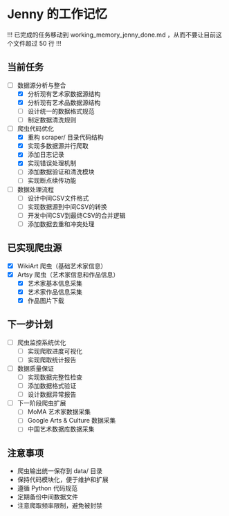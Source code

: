 # Jenny 的工作记忆

!!! 已完成的任务移动到 working_memory_jenny_done.md ，从而不要让目前这个文件超过 50 行 !!!

## 当前任务

- [ ] 数据源分析与整合
  - [x] 分析现有艺术家数据源结构
  - [x] 分析现有艺术品数据源结构
  - [ ] 设计统一的数据格式规范
  - [ ] 制定数据清洗规则

- [ ] 爬虫代码优化
  - [x] 重构 scraper/ 目录代码结构
  - [x] 实现多数据源并行爬取
  - [x] 添加日志记录
  - [x] 实现错误处理机制
  - [ ] 添加数据验证和清洗模块
  - [ ] 实现断点续传功能

- [ ] 数据处理流程
  - [ ] 设计中间CSV文件格式
  - [ ] 实现数据源到中间CSV的转换
  - [ ] 开发中间CSV到最终CSV的合并逻辑
  - [ ] 添加数据去重和冲突处理

## 已实现爬虫源

- [x] WikiArt 爬虫（基础艺术家信息）
- [x] Artsy 爬虫（艺术家信息和作品信息）
  - [x] 艺术家基本信息采集
  - [x] 艺术家作品信息采集
  - [x] 作品图片下载

## 下一步计划

- [ ] 爬虫监控系统优化
  - [ ] 实现爬取进度可视化
  - [ ] 实现爬取统计报告

- [ ] 数据质量保证
  - [ ] 实现数据完整性检查
  - [ ] 添加数据格式验证
  - [ ] 设计数据异常报告

- [ ] 下一阶段爬虫扩展
  - [ ] MoMA 艺术家数据采集
  - [ ] Google Arts & Culture 数据采集
  - [ ] 中国艺术数据库数据采集

## 注意事项

- 爬虫输出统一保存到 data/ 目录
- 保持代码模块化，便于维护和扩展
- 遵循 Python 代码规范
- 定期备份中间数据文件
- 注意爬取频率限制，避免被封禁 